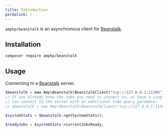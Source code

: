 ```yaml
---
title: Introduction
permalink: /
---
```

`amphp/beanstalk` is an asynchronous client for [Beanstalk][beanstalk].

## Installation

```
composer require amphp/beanstalk
```

## Usage

Connecting to a [Beanstalk][beanstalk] server.

```php
$beanstalk = new Amp\Beanstalk\BeanstalkClient("tcp://127.0.0.1:11300");
// If you already know the tube you need to connect to, or have a single tube, you
// can connect to the server with an additional tube query parameter.
// $beanstalk = new Amp\Beanstalk\BeanstalkClient("tcp://127.0.0.1:11300?tube=foobar");

$systemStats = $beanstalk->getSystemStats();

$readyJobs = $systemStats->currentJobsReady;
```

[beanstalk]: http://kr.github.io/beanstalkd/
